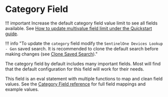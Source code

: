# Category Field

!!! important
    Increase the default category field value limit to see all fields available. See [How to update multivalue field limit under the Quickstart guide](/quickstart/quickstart/#update-category-multivalue-limit).

!!! info "To update the `category` field modify the `SentinelOne Devices Lookup - Gen` saved search. It is recommended to clone the default search before making changes (see [Clone Saved Search](../best-practice/clone-search))."

The category field by default includes many important fields. Most will find that the default configuration for this field will work for their needs.

This field is an eval statement with multiple functions to map and clean field values. See the [Category Field reference](../../reference/category) for full field mappings and example values.
